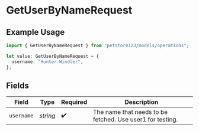 # GetUserByNameRequest

## Example Usage

```typescript
import { GetUserByNameRequest } from "petstore123/models/operations";

let value: GetUserByNameRequest = {
  username: "Hunter.Windler",
};
```

## Fields

| Field                                                      | Type                                                       | Required                                                   | Description                                                |
| ---------------------------------------------------------- | ---------------------------------------------------------- | ---------------------------------------------------------- | ---------------------------------------------------------- |
| `username`                                                 | *string*                                                   | :heavy_check_mark:                                         | The name that needs to be fetched. Use user1 for testing.  |